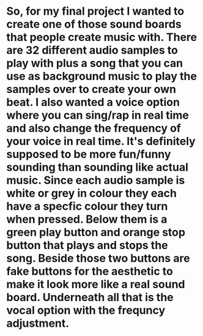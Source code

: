 # So, for my final project I wanted to create one of those sound boards that people create music with. There are 32 different audio samples to play with plus a song that you can use as background music to play the samples over to create your own beat. I also wanted a voice option where you can sing/rap in real time and also change the frequency of your voice in real time. It's definitely supposed to be more fun/funny sounding than sounding like actual music. Since each audio sample is white or grey in colour they each have a specfic colour they turn when pressed. Below them is a green play button and orange stop button that plays and stops the song. Beside those two buttons are fake buttons for the aesthetic to make it look more like a real sound board. Underneath all that is the vocal option with the frequncy adjustment. 

